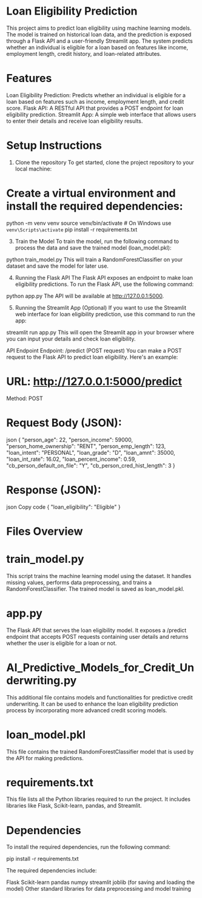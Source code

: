 # Loan Eligibility Prediction
This project aims to predict loan eligibility using machine learning models. The model is trained on historical loan data, and the prediction is exposed through a Flask API and a user-friendly Streamlit app. The system predicts whether an individual is eligible for a loan based on features like income, employment length, credit history, and loan-related attributes.


# Features
Loan Eligibility Prediction: Predicts whether an individual is eligible for a loan based on features such as income, employment length, and credit score.
Flask API: A RESTful API that provides a POST endpoint for loan eligibility prediction.
Streamlit App: A simple web interface that allows users to enter their details and receive loan eligibility results.

# Setup Instructions
1. Clone the repository
To get started, clone the project repository to your local machine:


# Create a virtual environment and install the required dependencies:


python -m venv venv
source venv/bin/activate  # On Windows use `venv\Scripts\activate`
pip install -r requirements.txt

3. Train the Model
To train the model, run the following command to process the data and save the trained model (loan_model.pkl):

python train_model.py
This will train a RandomForestClassifier on your dataset and save the model for later use.

4. Running the Flask API
The Flask API exposes an endpoint to make loan eligibility predictions. To run the Flask API, use the following command:


python app.py
The API will be available at http://127.0.0.1:5000.

5. Running the Streamlit App (Optional)
If you want to use the Streamlit web interface for loan eligibility prediction, use this command to run the app:

streamlit run app.py
This will open the Streamlit app in your browser where you can input your details and check loan eligibility.

API Endpoint
Endpoint: /predict (POST request)
You can make a POST request to the Flask API to predict loan eligibility. Here's an example:

# URL: http://127.0.0.1:5000/predict

Method: POST

# Request Body (JSON):

json
{
    "person_age": 22,
    "person_income": 59000,
    "person_home_ownership": "RENT",
    "person_emp_length": 123,
    "loan_intent": "PERSONAL",
    "loan_grade": "D",
    "loan_amnt": 35000,
    "loan_int_rate": 16.02,
    "loan_percent_income": 0.59,
    "cb_person_default_on_file": "Y",
    "cb_person_cred_hist_length": 3
}
# Response (JSON):

json
Copy code
{
    "loan_eligibility": "Eligible"
}
# Files Overview

# train_model.py
This script trains the machine learning model using the dataset. It handles missing values, performs data preprocessing, and trains a RandomForestClassifier. The trained model is saved as loan_model.pkl.

# app.py
The Flask API that serves the loan eligibility model. It exposes a /predict endpoint that accepts POST requests containing user details and returns whether the user is eligible for a loan or not.

# AI_Predictive_Models_for_Credit_Underwriting.py
This additional file contains models and functionalities for predictive credit underwriting. It can be used to enhance the loan eligibility prediction process by incorporating more advanced credit scoring models.

# loan_model.pkl
This file contains the trained RandomForestClassifier model that is used by the API for making predictions.

# requirements.txt
This file lists all the Python libraries required to run the project. It includes libraries like Flask, Scikit-learn, pandas, and Streamlit.

# Dependencies
To install the required dependencies, run the following command:


pip install -r requirements.txt

The required dependencies include:

Flask
Scikit-learn
pandas
numpy
streamlit
joblib (for saving and loading the model)
Other standard libraries for data preprocessing and model training

